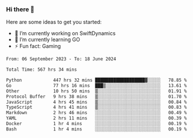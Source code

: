 ### Hi there 👋

Here are some ideas to get you started:

- 🔭 I’m currently working on SwiftDynamics
- 🌱 I’m currently learning GO
-  ⚡ Fun fact: Gaming
  
  <!--
- 👯 I’m looking to collaborate on ...
- 🤔 I’m looking for help with ...
- 💬 Ask me about ...
- 📫 How to reach me: ...
- 😄 Pronouns: ...
-->

<!--START_SECTION:waka-->

```txt
From: 06 September 2023 - To: 18 June 2024

Total Time: 567 hrs 34 mins

Python            447 hrs 32 mins ███████████████████▓░░░░░   78.85 %
Go                77 hrs 16 mins  ███▒░░░░░░░░░░░░░░░░░░░░░   13.61 %
Other             10 hrs 50 mins  ▒░░░░░░░░░░░░░░░░░░░░░░░░   01.91 %
Protocol Buffer   9 hrs 38 mins   ▒░░░░░░░░░░░░░░░░░░░░░░░░   01.70 %
JavaScript        4 hrs 45 mins   ▒░░░░░░░░░░░░░░░░░░░░░░░░   00.84 %
TypeScript        4 hrs 41 mins   ▒░░░░░░░░░░░░░░░░░░░░░░░░   00.83 %
Markdown          2 hrs 46 mins   ░░░░░░░░░░░░░░░░░░░░░░░░░   00.49 %
YAML              2 hrs 11 mins   ░░░░░░░░░░░░░░░░░░░░░░░░░   00.39 %
Docker            1 hr 4 mins     ░░░░░░░░░░░░░░░░░░░░░░░░░   00.19 %
Bash              1 hr 4 mins     ░░░░░░░░░░░░░░░░░░░░░░░░░   00.19 %
```

<!--END_SECTION:waka-->
